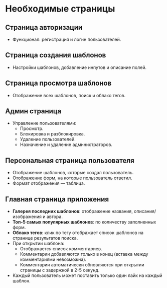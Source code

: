 # Необходимые страницы

## Страница авторизации

- Функционал: регистрация и логин пользователей.

## Страница создания шаблонов

- Настройки шаблонов, добавление инпутов и описание полей.

## Страница просмотра шаблонов

- Отображение всех шаблонов, поиск и облако тегов.

## Админ страница

- Управление пользователями:
  - Просмотр.
  - Блокировка и разблокировка.
  - Удаление пользователей.
  - Назначение и удаление администраторов.

## Персональная страница пользователя

- Отображение шаблонов, которые создал пользователь.
- Отображение форм, на которые пользователь ответил.
- Формат отображения — таблица.

## Главная страница приложения

- **Галерея последних шаблонов**: отображение названия, описания/изображения и автора.
- **Топ-5 самых популярных шаблонов**: по количеству заполненных форм.
- **Облако тегов**: клик по тегу отображает список шаблонов на странице результатов поиска.
- При открытии шаблона:
  - Отображается список комментариев.
  - Комментарии добавляются только в конец (вставка между комментариями невозможна).
  - Комментарии автоматически обновляются при открытии страницы с задержкой в 2-5 секунд.
- Каждый пользователь может поставить только один лайк на каждый шаблон.
